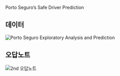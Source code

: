 Porto Seguro’s Safe Driver Prediction

## 데이터
![Porto Seguro Exploratory Analysis and Prediction](https://user-images.githubusercontent.com/74644453/153748105-b0c5b8b4-9016-4a4b-b9e7-922c18bcd8ae.png)


## 오답노트

![2nd 오답노트](https://user-images.githubusercontent.com/74644453/153811948-a4668631-d54d-481b-84d2-08d50be49d84.png)

